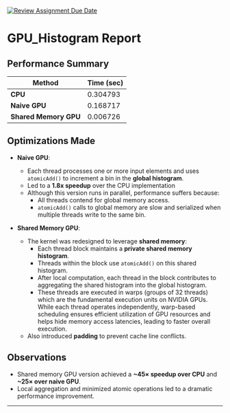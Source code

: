 [![Review Assignment Due Date](https://classroom.github.com/assets/deadline-readme-button-22041afd0340ce965d47ae6ef1cefeee28c7c493a6346c4f15d667ab976d596c.svg)](https://classroom.github.com/a/Q7lnW6We)

# GPU_Histogram Report

## Performance Summary

| Method                | Time (sec) |
|------------------------|------------|
| **CPU**               | 0.304793   |
| **Naive GPU**         | 0.168717   |
| **Shared Memory GPU** | 0.006726   |

## Optimizations Made

- **Naive GPU**:
  - Each thread processes one or more input elements and uses `atomicAdd()` to increment a bin in the **global histogram**.
  - Led to a **1.8x speedup** over the CPU implementation
  - Although this version runs in parallel, performance suffers because:
    - All threads contend for global memory access.
    - `atomicAdd()` calls to global memory are slow and serialized when multiple threads write to the same bin.

- **Shared Memory GPU**:
  - The kernel was redesigned to leverage **shared memory**:
    - Each thread block maintains a **private shared memory histogram**.
    - Threads within the block use `atomicAdd()` on this shared histogram.
    - After local computation, each thread in the block contributes to aggregating the shared histogram into the global histogram.
    - These threads are executed in warps (groups of 32 threads) which are the fundamental execution units on NVIDIA GPUs. While each thread operates independently, warp-based scheduling ensures efficient utilization of GPU resources and helps hide memory access latencies, leading to faster overall execution.
  - Also introduced **padding** to prevent cache line conflicts.

## Observations

- Shared memory GPU version achieved a **~45× speedup over CPU** and **~25× over naive GPU**.
- Local aggregation and minimized atomic operations led to a dramatic performance improvement.

---
